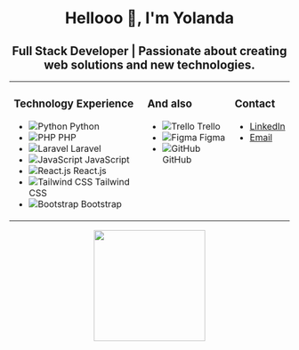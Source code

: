 
<h1 align="center">Hellooo 👋, I'm Yolanda</h1>
<h2 align="center">Full Stack Developer | Passionate about creating web solutions and new technologies.</h2>

<div align="center">
  <table>
    <tr>
      <td valign="top">
        <h3>Technology Experience</h3>
        <ul>
          <li>
            <img src="https://img.shields.io/badge/Python-3776AB?style=for-the-badge&logo=python&logoColor=white" alt="Python">
            Python
          </li>
          <li>
            <img src="https://img.shields.io/badge/PHP-777BB4?style=for-the-badge&logo=php&logoColor=white" alt="PHP">
            PHP
          </li>
          <li>
            <img src="https://img.shields.io/badge/Laravel-FF2D20?style=for-the-badge&logo=laravel&logoColor=white" alt="Laravel">
            Laravel
          </li>
          <li>
            <img src="https://img.shields.io/badge/JavaScript-F7DF1E?style=for-the-badge&logo=javascript&logoColor=black" alt="JavaScript">
            JavaScript
          </li>
          <li>
            <img src="https://img.shields.io/badge/React.js-61DAFB?style=for-the-badge&logo=react&logoColor=white" alt="React.js">
            React.js
          </li>
          <li>
            <img src="https://img.shields.io/badge/Tailwind_CSS-38B2AC?style=for-the-badge&logo=tailwind-css&logoColor=white" alt="Tailwind CSS">
            Tailwind CSS
          </li>
          <li>
            <img src="https://img.shields.io/badge/Bootstrap-563D7C?style=for-the-badge&logo=bootstrap&logoColor=white" alt="Bootstrap">
            Bootstrap
          </li>
        </ul>
      </td>
      <td valign="top">
        <h3>And also</h3>
        <ul>
          <li>
            <img src="https://img.shields.io/badge/Trello-0079BF?style=for-the-badge&logo=trello&logoColor=white" alt="Trello">
            Trello
          </li>
          <li>
            <img src="https://img.shields.io/badge/Figma-F24E1E?style=for-the-badge&logo=figma&logoColor=white" alt="Figma">
            Figma
          </li>
          <li>
            <img src="https://img.shields.io/badge/GitHub-181717?style=for-the-badge&logo=github&logoColor=white" alt="GitHub">
            GitHub
          </li>
        </ul>
      </td>
      <td valign="top">
        <h3>Contact</h3>
        <ul>
          <li>
            <a href="https://www.linkedin.com/in/yolandazahoneroalfaro/">LinkedIn</a>
          </li>
          <li>
            <a href="mailto:alfaroyolanda@hotmail.com">Email</a>
          </li>
        </ul>
      </td>
    </tr>
  </table>
</div>

<div id="header" align="center">
    <img src="https://media3.giphy.com/media/v1.Y2lkPTc5MGI3NjExNDAwZWZjOTc5NDM2Y2E0NWM5Zjk5MmRhZjlhMjlhNTM0YTYwYmY2NyZlcD12MV9pbnRlcm5hbF9naWZzX2dpZklkJmN0PWc/wf5mC3pbEOl8jySCJe/giphy.gif" width="200" >
</div>


<!--
**alfaryolanda79/alfaryolanda79** is a ✨ _special_ ✨ repository because its `README.md` (this file) appears on your GitHub profile.

Here are some ideas to get you started:

- 🔭 I’m currently working on ...
- 🌱 I’m currently learning ...
- 👯 I’m looking to collaborate on ...
- 🤔 I’m looking for help with ...
- 💬 Ask me about ...
- 📫 How to reach me: ...
- 😄 Pronouns: ...
- ⚡ Fun fact: ...
-->
